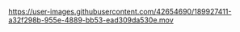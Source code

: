 https://user-images.githubusercontent.com/42654690/189927411-a32f298b-955e-4889-bb53-ead309da530e.mov
